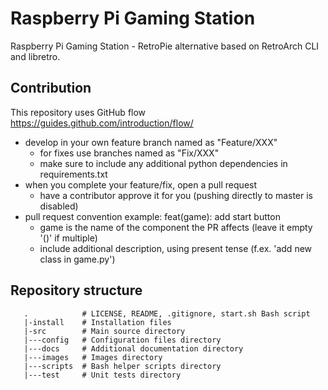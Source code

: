 # Raspberry Pi Gaming Station

Raspberry Pi Gaming Station - RetroPie alternative based on RetroArch CLI and libretro.

## Contribution
This repository uses GitHub flow https://guides.github.com/introduction/flow/
- develop in your own feature branch named as "Feature/XXX"
  - for fixes use branches named as "Fix/XXX"
  - make sure to include any additional python dependencies in requirements.txt
- when you complete your feature/fix, open a pull request
  - have a contributor approve it for you (pushing directly to master is disabled)
- pull request convention example: feat(game): add start button
  - game is the name of the component the PR affects (leave it empty '()' if multiple)
  - include additional description, using present tense (f.ex. 'add new class in game.py')

## Repository structure
```
   .            # LICENSE, README, .gitignore, start.sh Bash script
   |-install    # Installation files
   |-src        # Main source directory
   |---config   # Configuration files directory
   |---docs     # Additional documentation directory
   |---images   # Images directory
   |---scripts  # Bash helper scripts directory
   |---test     # Unit tests directory
```
